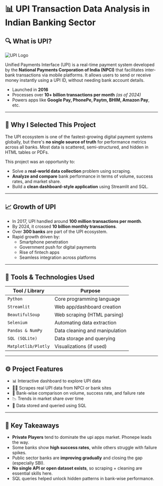 

# 📊 UPI Transaction Data Analysis in Indian Banking Sector


## 🔍 What is UPI?
![UPI Logo](https://upload.wikimedia.org/wikipedia/commons/3/34/Unified_Payments_Interface_logo.svg)


Unified Payments Interface (UPI) is a real-time payment system developed by the **National Payments Corporation of India (NPCI)** that facilitates inter-bank transactions via mobile platforms. It allows users to send or receive money instantly using a UPI ID, without needing bank account details.

- Launched in **2016**
- Processes over **10+ billion transactions per month** *(as of 2024)*
- Powers apps like **Google Pay, PhonePe, Paytm, BHIM, Amazon Pay**, etc.

---

## 🚀 Why I Selected This Project

The UPI ecosystem is one of the fastest-growing digital payment systems globally, but there's **no single source of truth** for performance metrics across all banks. Most data is scattered, semi-structured, and hidden in HTML tables or PDFs.

This project was an opportunity to:
- Solve a **real-world data collection** problem using scraping.
- **Analyze and compare** bank performance in terms of volume, success rates, and market share.
- Build a **clean dashboard-style application** using Streamlit and SQL.

---

## 📈 Growth of UPI

- In 2017, UPI handled around **100 million transactions per month**.
- By 2024, it crossed **10 billion monthly transactions**.
- Over **300 banks** are part of the UPI ecosystem.
- Rapid growth driven by:
  - Smartphone penetration
  - Government push for digital payments
  - Rise of fintech apps
  - Seamless integration across platforms

---

## 🧰 Tools & Technologies Used

| Tool / Library      | Purpose                          |
|---------------------|----------------------------------|
| `Python`            | Core programming language        |
| `Streamlit`         | Web app/dashboard creation       |
| `BeautifulSoup`     | Web scraping (HTML parsing)      |
| `Selenium`          | Automating data extraction       |
| `Pandas & NumPy`    | Data cleaning and manipulation   |
| `SQL (SQLite)`      | Data storage and querying        |
| `Matplotlib/Plotly` | Visualizations (if used)         |

---

## ⚙️ Project Features

- 📊 Interactive dashboard to explore UPI data
- 🕵️‍♂️ Scrapes real UPI data from NPCI or bank sites
- 🔎 Bank-wise comparison on volume, success rate, and failure rate
- 📉 Trends in market share over time
- 💾 Data stored and queried using SQL

---

## 🧠 Key Takeaways

- **Private Players** tend to dominate the upi apps market. Phonepe leads the way.
- Some banks show **high success rates**, while others struggle with failure spikes.
- Public sector banks are **improving gradually** and closing the gap (especially SBI).
- **No single API or open dataset exists**, so scraping + cleaning are essential skills here.
- SQL queries helped unlock hidden patterns in bank-wise performance.
